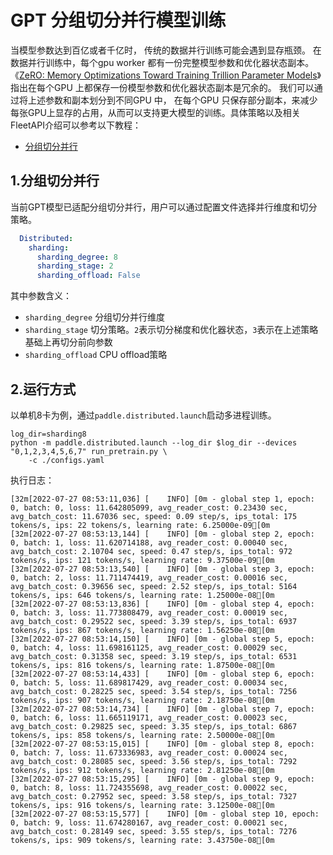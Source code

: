 # GPT 分组切分并行模型训练

当模型参数达到百亿或者千亿时， 传统的数据并行训练可能会遇到显存瓶颈。 在数据并行训练中，每个gpu worker 都有一份完整模型参数和优化器状态副本。 《[ZeRO: Memory Optimizations Toward Training Trillion Parameter Models](https://arxiv.org/abs/1910.02054)》指出在每个GPU 上都保存一份模型参数和优化器状态副本是冗余的。 我们可以通过将上述参数和副本划分到不同GPU 中， 在每个GPU 只保存部分副本，来减少每张GPU上显存的占用，从而可以支持更大模型的训练。具体策略以及相关FleetAPI介绍可以参考以下教程：

- [分组切分并行](https://www.paddlepaddle.org.cn/documentation/docs/zh/develop/guides/06_distributed_training/group_sharded_parallel_cn.html)


## 1.分组切分并行
当前GPT模型已适配分组切分并行，用户可以通过配置文件选择并行维度和切分策略。

```yaml
  Distributed:
    sharding:
      sharding_degree: 8
      sharding_stage: 2
      sharding_offload: False
```

其中参数含义：
- `sharding_degree` 分组切分并行维度
- `sharding_stage` 切分策略。`2`表示切分梯度和优化器状态，`3`表示在上述策略基础上再切分前向参数
- `sharding_offload` CPU offload策略

## 2.运行方式


以单机8卡为例，通过``paddle.distributed.launch``启动多进程训练。

```shell
log_dir=sharding8
python -m paddle.distributed.launch --log_dir $log_dir --devices "0,1,2,3,4,5,6,7" run_pretrain.py \
    -c ./configs.yaml
```


执行日志：

```
[32m[2022-07-27 08:53:11,036] [    INFO] [0m - global step 1, epoch: 0, batch: 0, loss: 11.642805099, avg_reader_cost: 0.23430 sec, avg_batch_cost: 11.67036 sec, speed: 0.09 step/s, ips_total: 175 tokens/s, ips: 22 tokens/s, learning rate: 6.25000e-09[0m
[32m[2022-07-27 08:53:13,144] [    INFO] [0m - global step 2, epoch: 0, batch: 1, loss: 11.620714188, avg_reader_cost: 0.00040 sec, avg_batch_cost: 2.10704 sec, speed: 0.47 step/s, ips_total: 972 tokens/s, ips: 121 tokens/s, learning rate: 9.37500e-09[0m
[32m[2022-07-27 08:53:13,540] [    INFO] [0m - global step 3, epoch: 0, batch: 2, loss: 11.711474419, avg_reader_cost: 0.00016 sec, avg_batch_cost: 0.39656 sec, speed: 2.52 step/s, ips_total: 5164 tokens/s, ips: 646 tokens/s, learning rate: 1.25000e-08[0m
[32m[2022-07-27 08:53:13,836] [    INFO] [0m - global step 4, epoch: 0, batch: 3, loss: 11.773808479, avg_reader_cost: 0.00019 sec, avg_batch_cost: 0.29522 sec, speed: 3.39 step/s, ips_total: 6937 tokens/s, ips: 867 tokens/s, learning rate: 1.56250e-08[0m
[32m[2022-07-27 08:53:14,150] [    INFO] [0m - global step 5, epoch: 0, batch: 4, loss: 11.698161125, avg_reader_cost: 0.00029 sec, avg_batch_cost: 0.31358 sec, speed: 3.19 step/s, ips_total: 6531 tokens/s, ips: 816 tokens/s, learning rate: 1.87500e-08[0m
[32m[2022-07-27 08:53:14,433] [    INFO] [0m - global step 6, epoch: 0, batch: 5, loss: 11.689817429, avg_reader_cost: 0.00034 sec, avg_batch_cost: 0.28225 sec, speed: 3.54 step/s, ips_total: 7256 tokens/s, ips: 907 tokens/s, learning rate: 2.18750e-08[0m
[32m[2022-07-27 08:53:14,734] [    INFO] [0m - global step 7, epoch: 0, batch: 6, loss: 11.665119171, avg_reader_cost: 0.00023 sec, avg_batch_cost: 0.29825 sec, speed: 3.35 step/s, ips_total: 6867 tokens/s, ips: 858 tokens/s, learning rate: 2.50000e-08[0m
[32m[2022-07-27 08:53:15,015] [    INFO] [0m - global step 8, epoch: 0, batch: 7, loss: 11.673336983, avg_reader_cost: 0.00024 sec, avg_batch_cost: 0.28085 sec, speed: 3.56 step/s, ips_total: 7292 tokens/s, ips: 912 tokens/s, learning rate: 2.81250e-08[0m
[32m[2022-07-27 08:53:15,295] [    INFO] [0m - global step 9, epoch: 0, batch: 8, loss: 11.724355698, avg_reader_cost: 0.00022 sec, avg_batch_cost: 0.27952 sec, speed: 3.58 step/s, ips_total: 7327 tokens/s, ips: 916 tokens/s, learning rate: 3.12500e-08[0m
[32m[2022-07-27 08:53:15,577] [    INFO] [0m - global step 10, epoch: 0, batch: 9, loss: 11.674280167, avg_reader_cost: 0.00021 sec, avg_batch_cost: 0.28149 sec, speed: 3.55 step/s, ips_total: 7276 tokens/s, ips: 909 tokens/s, learning rate: 3.43750e-08[0m

```

